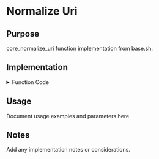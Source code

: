 # Normalize Uri

## Purpose

core_normalize_uri function implementation from base.sh.

## Implementation

<details>
<summary>Function Code</summary>

```bash
core_normalize_uri() {
local uri="$1"
    
    if ! "$CMD_PRINTF"  "$uri" | $CMD_GREP -q "^http" ; then
        uri="http://$uri"
    fi
    $CMD_PRINTF "%s" "$uri"
}
```

</details>

## Usage

Document usage examples and parameters here.

## Notes

Add any implementation notes or considerations.
